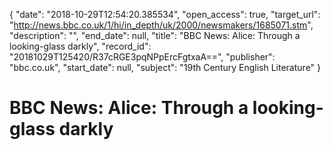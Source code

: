 {
  "date": "2018-10-29T12:54:20.385534", 
  "open_access": true, 
  "target_url": "http://news.bbc.co.uk/1/hi/in_depth/uk/2000/newsmakers/1685071.stm", 
  "description": "", 
  "end_date": null, 
  "title": "BBC News: Alice: Through a looking-glass darkly", 
  "record_id": "20181029T125420/R37cRGE3pqNPpErcFgtxaA==", 
  "publisher": "bbc.co.uk", 
  "start_date": null, 
  "subject": "19th Century English Literature"
}

# BBC News: Alice: Through a looking-glass darkly

